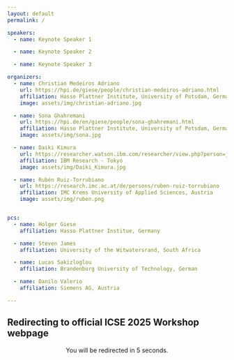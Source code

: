 ```yaml
---
layout: default
permalink: /

speakers:
  - name: Keynote Speaker 1

  - name: Keynote Speaker 2

  - name: Keynote Speaker 3

organizers:
  - name: Christian Medeiros Adriano
    url: https://hpi.de/giese/people/christian-medeiros-adriano.html
    affiliation: Hasso Plattner Institute, University of Potsdam, Germany
    image: assets/img/christian-adriano.jpg

  - name: Sona Ghahremani
    url: https://hpi.de/en/giese/people/sona-ghahremani.html
    affiliation: Hasso Plattner Institute, University of Potsdam, Germany <br> <i>(primary contact)</i>
    image: assets/img/sona.jpg

  - name: Daiki Kimura
    url: https://researcher.watson.ibm.com/researcher/view.php?person=jp-DAIKI
    affiliation: IBM Research - Tokyo 
    image: assets/img/Daiki_Kimura.jpg

  - name: Rubén Ruiz-Torrubiano
    url: https://research.imc.ac.at/de/persons/ruben-ruiz-torrubiano
    affiliation: IMC Krems University of Applied Sciences, Austria
    image: assets/img/ruben.png


pcs:
  - name: Holger Giese
    affiliation: Hasso Plattner Institue, Germany

  - name: Steven James
    affiliation: University of the Witwatersrand, South Africa

  - name: Lucas Sakizloglou
    affiliation: Brandenburg University of Technology, German

  - name: Danilo Valerio
    affiliation: Siemens AG, Austria

---
```


<script>
      // Set the countdown time in seconds
      let countdown = 5;

      function startCountdown() {
          const countdownElement = document.getElementById("countdown");

          // Update the countdown every second
          const interval = setInterval(() => {
              countdown--;
              countdownElement.textContent = countdown;

              if (countdown <= 0) {
                  clearInterval(interval);
                  // Redirect to another web page
                  window.location.href = "https://conf.researchr.org/home/icse-2025/nse-2025";
              }
          }, 1000);
      }

      window.onload = startCountdown;
</script>

## Redirecting to official ICSE 2025 Workshop webpage
<center><p>You will be redirected in <span id="countdown">5</span> seconds.</p></center>

